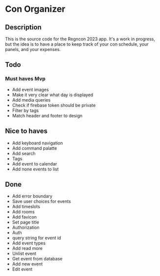 # Con Organizer

## Description

This is the source code for the Regncon 2023 app. It's a work in progress, but the idea is to have a place to keep track of your con schedule, your panels, and your expenses.

## Todo

### Must haves Mvp
* Add event images
* Make it very clear what day is displayed
* Add media queries
* Check if firebase token should be private
* Filter by tags
* Match header and footer to design


## Nice to haves
* Add keyboard navigation
* Add command palatte
* Add search
* Tags
* Add event to calendar
* Add none events to list

## Done
* Add error boundary
* Save user choices for events
* Add timeslots
* Add rooms
* Add favicon
* Set page title
* Authorization
* Auth
* query string for event id
* Add event types
* Add read more
* Unlist event
* Get event from database
* Add new event
* Edit event

